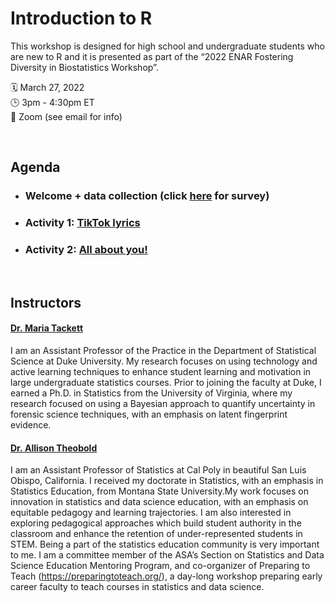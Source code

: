 Introduction to R
================

This workshop is designed for high school and undergraduate students who
are new to R and it is presented as part of the “2022 ENAR Fostering
Diversity in Biostatistics Workshop”.

🗓 March 27, 2022  
🕒 3pm - 4:30pm ET  
📌 Zoom (see email for info)

<br>

## Agenda

-   ### Welcome + data collection (click [here](https://forms.gle/zHv5J5R9fmcduESeA) for survey)

-   ### Activity 1: [TikTok lyrics](https://minecr.shinyapps.io/tiktok_lyrics/)

-   ### Activity 2: [All about you!](https://minecr.shinyapps.io/all_about_you/)

<br>

## Instructors

#### [Dr. Maria Tackett](https://www.mariatackett.net/)

I am an Assistant Professor of the Practice in the Department of
Statistical Science at Duke University. My research focuses on using
technology and active learning techniques to enhance student learning
and motivation in large undergraduate statistics courses. Prior to
joining the faculty at Duke, I earned a Ph.D. in Statistics from the
University of Virginia, where my research focused on using a Bayesian
approach to quantify uncertainty in forensic science techniques, with an
emphasis on latent fingerprint evidence.

#### [Dr. Allison Theobold](https://statistics.calpoly.edu/allison-theobold)

I am an Assistant Professor of Statistics at Cal Poly in beautiful San
Luis Obispo, California. I received my doctorate in Statistics, with an
emphasis in Statistics Education, from Montana State University.My work
focuses on innovation in statistics and data science education, with an
emphasis on equitable pedagogy and learning trajectories. I am also
interested in exploring pedagogical approaches which build student
authority in the classroom and enhance the retention of
under-represented students in STEM. Being a part of the statistics
education community is very important to me. I am a committee member of
the ASA’s Section on Statistics and Data Science Education Mentoring
Program, and co-organizer of Preparing to Teach
(<https://preparingtoteach.org/>), a day-long workshop preparing early
career faculty to teach courses in statistics and data science.
